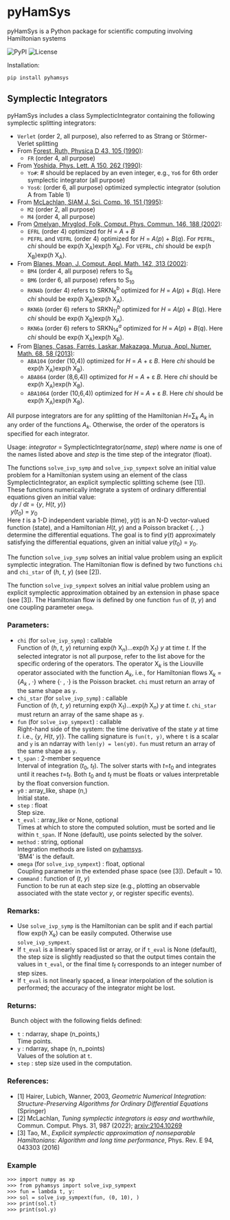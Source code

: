 # pyHamSys
pyHamSys is a Python package for scientific computing involving Hamiltonian systems

![PyPI](https://img.shields.io/pypi/v/pyhamsys)
![License](https://img.shields.io/badge/license-BSD-lightgray)

Installation: 
```
pip install pyhamsys
```

## Symplectic Integrators
pyHamSys includes a class SymplecticIntegrator containing the following symplectic splitting integrators:

- `Verlet` (order 2, all purpose), also referred to as Strang or Störmer-Verlet splitting 
- From [Forest, Ruth, Physica D 43, 105 (1990)](https://doi.org/10.1016/0167-2789(90)90019-L): 
    - `FR` (order 4, all purpose)
- From [Yoshida, Phys. Lett. A 150, 262 (1990)](https://doi.org/10.1016/0375-9601(90)90092-3):
    - `Yo#`: # should be replaced by an even integer, e.g., `Yo6` for 6th order symplectic integrator (all purpose)
    - `Yos6`: (order 6, all purpose) optimized symplectic integrator (solution A from Table 1)
- From [McLachlan, SIAM J. Sci. Comp. 16, 151 (1995)](https://doi.org/10.1137/0916010):
    - `M2` (order 2, all purpose)
    - `M4` (order 4, all purpose)
- From [Omelyan, Mryglod, Folk, Comput. Phys. Commun. 146, 188 (2002)](https://doi.org/10.1016/S0010-4655(02)00451-4): 
    - `EFRL` (order 4) optimized for *H* = *A* + *B*
    - `PEFRL` and `VEFRL` (order 4) optimized for *H* = *A*(*p*) + *B*(*q*). For `PEFRL`, *chi* should be exp(*h* X<sub>A</sub>)exp(*h* X<sub>B</sub>). For `VEFRL`, *chi* should be exp(*h* X<sub>B</sub>)exp(*h* X<sub>A</sub>).
- From [Blanes, Moan, J. Comput. Appl. Math. 142, 313 (2002)](https://doi.org/10.1016/S0377-0427(01)00492-7):
    - `BM4` (order 4, all purpose) refers to S<sub>6</sub> 
    - `BM6` (order 6, all purpose) refers to S<sub>10</sub>
    - `RKN4b` (order 4) refers to SRKN<sub>6</sub><sup>*b*</sup> optimized for *H* = *A*(*p*) + *B*(*q*). Here *chi* should be exp(*h* X<sub>B</sub>)exp(*h* X<sub>A</sub>).
    - `RKN6b` (order 6) refers to SRKN<sub>11</sub><sup>*b*</sup> optimized for *H* = *A*(*p*) + *B*(*q*). Here *chi* should be exp(*h* X<sub>B</sub>)exp(*h* X<sub>A</sub>).
    - `RKN6a` (order 6) refers to SRKN<sub>14</sub><sup>*a*</sup> optimized for *H* = *A*(*p*) + *B*(*q*). Here *chi* should be exp(*h* X<sub>A</sub>)exp(*h* X<sub>B</sub>).
- From [Blanes, Casas, Farrés, Laskar, Makazaga, Murua, Appl. Numer. Math. 68, 58 (2013)](http://dx.doi.org/10.1016/j.apnum.2013.01.003):
    - `ABA104` (order (10,4)) optimized for *H* = *A* + &epsilon; *B*. Here *chi* should be exp(*h* X<sub>A</sub>)exp(*h* X<sub>B</sub>).
    - `ABA864` (order (8,6,4)) optimized for *H* = *A* + &epsilon; *B*. Here *chi* should be exp(*h* X<sub>A</sub>)exp(*h* X<sub>B</sub>).
    - `ABA1064` (order (10,6,4)) optimized for *H* = *A* + &epsilon; *B*. Here *chi* should be exp(*h* X<sub>A</sub>)exp(*h* X<sub>B</sub>).
    
All purpose integrators are for any splitting of the Hamiltonian *H*=&sum;<sub>*k*</sub> *A*<sub>*k*</sub> in any order of the functions *A*<sub>*k*</sub>. Otherwise, the order of the operators is specified for each integrator.

Usage: *integrator* = SymplecticIntegrator(*name*, *step*) where *name* is one of the names listed above and *step* is the time step of the integrator (float). 

The functions `solve_ivp_symp` and `solve_ivp_sympext` solve an initial value problem for a Hamiltonian system using an element of the class SymplecticIntegrator, an explicit symplectic splitting scheme (see [1]). These functions numerically integrate a system of ordinary differential equations given an initial value:  
	&nbsp; d*y* / d*t* = {*y*, *H*(*t*, *y*)}  
	&nbsp; *y*(*t*<sub>0</sub>) = *y*<sub>0</sub>  
Here *t* is a 1-D independent variable (time), *y*(*t*) is an N-D vector-valued function (state), and a Hamiltonian *H*(*t*, *y*) and a Poisson bracket {. , .} determine the differential equations. The goal is to find *y*(*t*) approximately satisfying the differential equations, given an initial value *y*(*t*<sub>0</sub>) = *y*<sub>0</sub>. 

The function `solve_ivp_symp` solves an initial value problem using an explicit symplectic integration. The Hamiltonian flow is defined by two functions `chi` and `chi_star` of (*h*, *t*, *y*) (see [2]). 

The function `solve_ivp_sympext` solves an initial value problem using an explicit symplectic approximation obtained by an extension in phase space (see [3]). The Hamiltonian flow is defined by one function `fun` of (*t*, *y*) and one coupling parameter `omega`. 

### Parameters:  

  - `chi` (for `solve_ivp_symp`) : callable  
	Function of (*h*, *t*, *y*) returning exp(*h* X<sub>*n*</sub>)...exp(*h* X<sub>1</sub>) *y* at time *t*. If the selected integrator is not all purpose, refer to the list above for the specific ordering of the operators. The operator X<sub>*k*</sub> is the Liouville operator associated with the function *A*<sub>*k*</sub>, i.e., for Hamiltonian flows X<sub>*k*</sub> = {*A*<sub>*k*</sub> , &centerdot;} where {&centerdot; , &centerdot;} is the Poisson bracket.
	`chi` must return an array of the same shape as `y`.
  - `chi_star` (for `solve_ivp_symp`) : callable   
	Function of (*h*, *t*, *y*) returning exp(*h* X<sub>1</sub>)...exp(*h* X<sub>*n*</sub>) *y* at time *t*.
	`chi_star` must return an array of the same shape as `y`.
  - `fun` (for `solve_ivp_sympext`) : callable  
	Right-hand side of the system: the time derivative of the state *y* at time *t*. i.e., {*y*, *H*(*t*, *y*)}. The calling signature is `fun(t, y)`, where `t` is a scalar and `y` is an ndarray with `len(y) = len(y0)`. `fun` must return an array of the same shape as `y`. 
  - `t_span` : 2-member sequence  
	Interval of integration (*t*<sub>0</sub>, *t*<sub>f</sub>). The solver starts with *t*=*t*<sub>0</sub> and integrates until it reaches *t*=*t*<sub>f</sub>. Both *t*<sub>0</sub> and *t*<sub>f</sub> must be floats or values interpretable by the float conversion function.	
  - `y0` : array_like, shape (n,)  
	Initial state.
  - `step` : float   
	Step size.
  - `t_eval` : array_like or None, optional  
	Times at which to store the computed solution, must be sorted and lie within `t_span`. If None (default), use points selected by the solver.
  - `method` : string, optional  
 	Integration methods are listed on [pyhamsys](https://pypi.org/project/pyhamsys/).   
	'BM4' is the default.
  - `omega` (for `solve_ivp_sympext`) : float, optional  
   	Coupling parameter in the extended phase space (see [3]). Default = 10.
  - `command` : function of (*t*, *y*)  
	Function to be run at each step size (e.g., plotting an observable associated with the state vector *y*, or register specific events).

### Remarks:   
  - Use `solve_ivp_symp` is the Hamiltonian can be split and if each partial flow exp(*h* X<sub>*k*</sub>) can be easily computed. Otherwise use `solve_ivp_sympext`.  
  - If `t_eval` is a linearly spaced list or array, or if `t_eval` is None (default), the step size is slightly readjusted so that the output times contain the values in `t_eval`, or the final time *t*<sub>f</sub> corresponds to an integer number of step sizes.  
  - If `t_eval` is not linearly spaced, a linear interpolation of the solution is performed; the accuracy of the integrator might be lost.   

### Returns:  
&nbsp; Bunch object with the following fields defined:
   - `t` : ndarray, shape (n_points,)  
	Time points.
   - `y` : ndarray, shape (n, n_points)  
	Values of the solution at `t`.
   - `step` : step size used in the computation.

### References:  
  - [1] Hairer, Lubich, Wanner, 2003, *Geometric Numerical Integration: Structure-Preserving Algorithms for Ordinary Differential Equations* (Springer)  
  - [2] McLachlan, *Tuning symplectic integrators is easy and worthwhile*, Commun. Comput. Phys. 31, 987 (2022); [arxiv:2104.10269](https://arxiv.org/abs/2104.10269)  
  - [3] Tao, M., *Explicit symplectic approximation of nonseparable Hamiltonians: Algorithm and long time performance*, Phys. Rev. E 94, 043303 (2016)

### Example

```[python]
>>> import numpy as xp
>>> from pyhamsys import solve_ivp_sympext
>>> fun = lambda t, y: 
>>> sol = solve_ivp_sympext(fun, (0, 10), )
>>> print(sol.t)
>>> print(sol.y)
```

